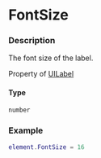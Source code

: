 # FontSize
### Description
The font size of the label.

Property of [UILabel](/classes/UILabel/)

#### Type
`number`

### Example
```lua
element.FontSize = 16
```
